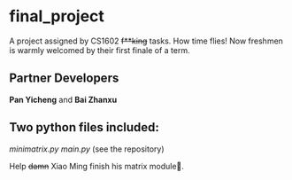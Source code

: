 # final_project
A project assigned by CS1602 ~~f**king~~ tasks.
How time flies! Now freshmen is warmly welcomed by their first finale of a term.

## Partner Developers
**Pan Yicheng** and **Bai Zhanxu**

## Two python files included:
*minimatrix.py*
*main.py*
(see the repository)

Help ~~damn~~ Xiao Ming finish his matrix module:drooling_face:.
